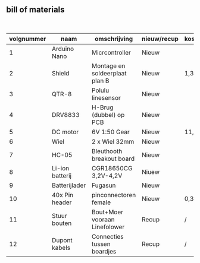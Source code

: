 ## bill of materials
<br />

|volgnummer|naam|omschrijving|nieuw/recup|kostprijs/stuk|aantal|subtotaal|
|----------|----|------------|-----------|--------------|------|---------|
|1|Arduino Nano|Micrcontroller|Nieuw|         |1|         |
|2|Shield|Montage en soldeerplaat plan B| Nieuw|1,39|1|2,78|
|3|QTR-8|Polulu linesensor|Nieuw|    |1|   |
|4|DRV8833|H-Brug (dubbel) op PCB|Nieuw|  |1|  |
|5|DC motor|6V 1:50 Gear|Nieuw|11,50|2|23|
|6|Wiel|2 x Wiel 32mm|Nieuw|  |2|  |
|7|HC-05|Bleuthooth breakout board|Nieuw|  |1|  |
|8|Li-ion batterij|CGR18650CG 3,2V-4,2V|Niuew|  |2|  |
|9|Batterijlader|Fugasun|Nieuw|  |1|  |
|10|40x Pin header|pinconnectoren female|Nieuw|0,30|4|1,20|
|11|Stuur bouten|Bout+Moer vooraan Linefolower|Recup|/|2|/|
|12|Dupont kabels|Connecties tussen boardjes|Recup|/|13|/|  
